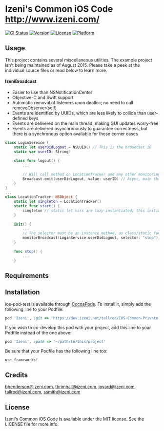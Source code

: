 # Izeni's Common iOS Code http://www.izeni.com/

[![CI Status](http://img.shields.io/travis/bhenderson@izeni.com/ios-pod-test.svg?style=flat)](https://travis-ci.org/bhenderson@izeni.com/ios-pod-test)
[![Version](https://img.shields.io/cocoapods/v/ios-pod-test.svg?style=flat)](http://cocoapods.org/pods/ios-pod-test)
[![License](https://img.shields.io/cocoapods/l/ios-pod-test.svg?style=flat)](http://cocoapods.org/pods/ios-pod-test)
[![Platform](https://img.shields.io/cocoapods/p/ios-pod-test.svg?style=flat)](http://cocoapods.org/pods/ios-pod-test)

## Usage

This project contains several miscellaneous utilities.
The example project isn't being maintained as of August 2015. Please take a peek at the individual source files or read below to learn more.

#### IzeniBroadcast
- Easier to use than NSNotificationCenter
- Objective-C and Swift support
- Automatic removal of listeners upon dealloc; no need to call removeObserver(self)
- Events are identified by UUIDs, which are less likely to collide than user-defined keys
- Events are delivered on the main thread, making GUI updates worry-free
- Events are delivered asynchronously to guarantee correctness, but there is a synchronous option available for those corner cases

```swift
class LoginService {
    static let userDidLogout = NSUUID() // This is the broadcast ID
    static var userID: String?
    
    class func logout() {
        ...
        
        // Will call method on LocationTracker and any other monitoring instances.
        Broadcast.emit(userDidLogout, value: userID) // Async, main thread delivery
    }
}
...
class LocationTracker: NSObject {
    static let singleton = LocationTracker()
    static func start() {
        singleton // static let vars are lazy instantiated; this initializes the singleton
    }
    
    init() {
        ...
        // The selector must be an instance method, as class/static functions aren't supported.
        monitorBroadcast(LoginService.userDidLogout, selector: "stop")
    }
    
    func stop() {
        ...
    }
```

## Requirements



## Installation

ios-pod-test is available through [CocoaPods](http://cocoapods.org). To install
it, simply add the following line to your Podfile:

```ruby
pod 'Izeni', :git => 'https://dev.izeni.net/tallred/IOS-Common-Private-Pod.git', '~> 0.2'
```

If you wish to co-develop this pod with your project, add this line to your Podfile instead of the one above:

```ruby
pod 'Izeni', :path => '~/path/to/this/project'
```

Be sure that your Podfile has the following line too:

```ruby
use_frameworks!
```

## Credits

bhenderson@izeni.com, tbrimhall@izeni.com, jovard@izeni.com, tallred@izeni.com, ssmith@izeni.com

## License

Izeni's Common iOS Code is available under the MIT license. See the LICENSE file for more info.
